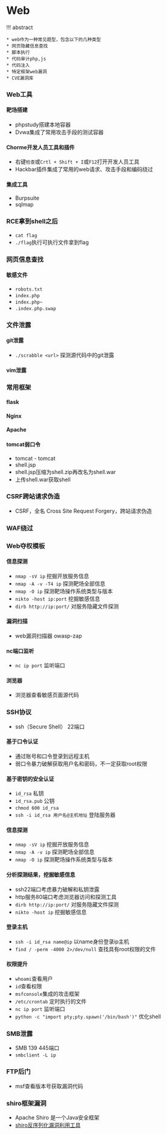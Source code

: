 # Web

!!! abstract

    * web作为一种常见题型，包含以下的几种类型
    * 网页隐藏信息查找
    * 脚本执行
    * 代码审计php,js
    * 代码注入
    * 特定框架web漏洞
    * CVE漏洞库

### Web工具
#### 靶场搭建
* phpstudy搭建本地容器
* Dvwa集成了常用攻击手段的测试容器
#### Chorme开发人员工具和插件
* 右键`检查`或`Crtl + Shift + I`或`F12`打开开发人员工具
* Hackbar插件集成了常用的web请求、攻击手段和编码绕过
#### 集成工具
* Burpsuite
* sqlmap

### RCE拿到shell之后
* `cat flag`
* `./flag`执行可执行文件拿到flag


### 网页信息查找
#### 敏感文件
* `robots.txt`
* `index.php`
* `index.php~`
* `.index.php.swap`

### 文件泄露
#### git泄露
* `./scrabble <url>` 探测源代码中的git泄露
#### vim泄露


### 常用框架

#### flask

#### Nginx

#### Apache

#### tomcat弱口令
* tomcat - tomcat 
* shell.jsp
* shell.jsp压缩为shell.zip再改名为shell.war
* 上传shell.war获取shell



### CSRF跨站请求伪造
* CSRF，全名 Cross Site Request Forgery，跨站请求伪造



### WAF绕过

### Web夺权模板
#### 信息探测
* `nmap -sV ip` 挖掘开放服务信息
* `nmap -A -v -T4 ip` 探测靶场全部信息
* `nmap -O ip` 探测靶场操作系统类型与版本
* `nikto -host ip:port` 挖掘敏感信息
* `dirb http://ip:port/` 对服务隐藏文件探测



#### 漏洞扫描
* web漏洞扫描器 owasp-zap

#### nc端口监听
* `nc ip port` 监听端口

#### 浏览器
* 浏览器查看敏感页面源代码

### SSH协议
* ssh（Secure Shell） 22端口
#### 基于口令认证
* 通过账号和口令登录到远程主机
* 弱口令暴力破解获取用户名和密码，不一定获取root权限
#### 基于密钥的安全认证
* `id_rsa` 私钥
* `id_rsa.pub` 公钥
* `chmod 600 id_rsa`
* `ssh -i id_rsa 用户名@主机地址` 登陆服务器
#### 信息探测
* `nmap -sV ip` 挖掘开放服务信息
* `nmap -A -v ip` 探测靶场全部信息
* `nmap -O ip` 探测靶场操作系统类型与版本

#### 分析探测结果，挖掘敏感信息
* ssh22端口考虑暴力破解和私钥泄露
* http服务80端口考虑浏览器访问和探测工具
* `dirb http://ip:port/` 对服务隐藏文件探测
* `nikto -host ip` 挖掘敏感信息

#### 登录主机
* `ssh -i id_rsa name@ip` 以name身份登录ip主机
* `find / -perm -4000 2>/dev/null` 查找具有root权限的文件

#### 权限提升
* `whoami`查看用户
* `id`查看权限
* `msfconsole`集成的攻击框架
* `/etc/crontab` 定时执行的文件
* `nc ip port` 监听端口
* `python -c "import pty;pty.spawn('/bin/bash')"` 优化shell

### SMB泄露
* SMB 139 445端口
* `smbclient -L ip` 

### FTP后门
* msf查看版本号获取漏洞代码

### shiro框架漏洞
* Apache Shiro 是一个Java安全框架
* [shiro反序列化漏洞利用工具](https://github.com/j1anFen/shiro_attack)

